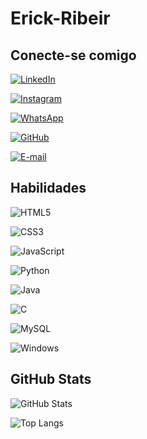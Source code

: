 # Erick-Ribeir

## Conecte-se comigo
[![LinkedIn](https://img.shields.io/badge/LinkedIn-006?style=for-the-badge&logo=linkedin&logoColor=0E76A8)](https://www.linkedin.com/in/erick-wildson-ribeiro-041b93243/)

[![Instagram](https://img.shields.io/badge/Instagram-724?style=for-the-badge&logo=instagram)](https://www.instagram.com/erick_wildson/)

[![WhatsApp](https://img.shields.io/badge/WhatsApp-25D366?style=for-the-badge&logo=whatsapp&logoColor=white)](https://wa.me/+5535999543044)

[![GitHub](https://img.shields.io/badge/GitHUbt-000?style=for-the-badge&logo=github&logoColor=white)](https://github.com/Erick-Ribeir)

[![E-mail](https://img.shields.io/badge/-Email-000?style=for-the-badge&logo=microsoft-outlook&logoColor=009EFF)](mailto:ras-erick@hotmail.com)

## Habilidades
![HTML5](https://img.shields.io/badge/HTML5-000?style=for-the-badge&logo=html5)

![CSS3](https://img.shields.io/badge/CSS3-000?style=for-the-badge&logo=css3&logoColor=264CE4)

![JavaScript](https://img.shields.io/badge/JavaScript-000?style=for-the-badge&logo=javascript)

![Python](https://img.shields.io/badge/Python-000?style=for-the-badge&logo=python)

![Java](https://img.shields.io/badge/Java-000?style=for-the-badge&logo=java)

![C](https://img.shields.io/badge/C-000?style=for-the-badge&logo=c)

![MySQL](https://img.shields.io/badge/MySQL-000?style=for-the-badge&logo=mysql&logoColor=005C84)

![Windows](https://img.shields.io/badge/Windows-000?style=for-the-badge&logo=windows&logoColor=2CA5E0)
## GitHub Stats
![GitHub Stats](https://github-readme-stats.vercel.app/api?username=MrRibeir&theme=transparent&bg_color=000&border_color=30A3DC&show_icons=true&icon_color=30A3DC&title_color=E94D5F&text_color=FFF)

![Top Langs](https://github-readme-stats-git-masterrstaa-rickstaa.vercel.app/api/top-langs/?username=MrRibeir&bg_color=000&border_color=30A3DC&title_color=E94D5F&text_color=FFF)



